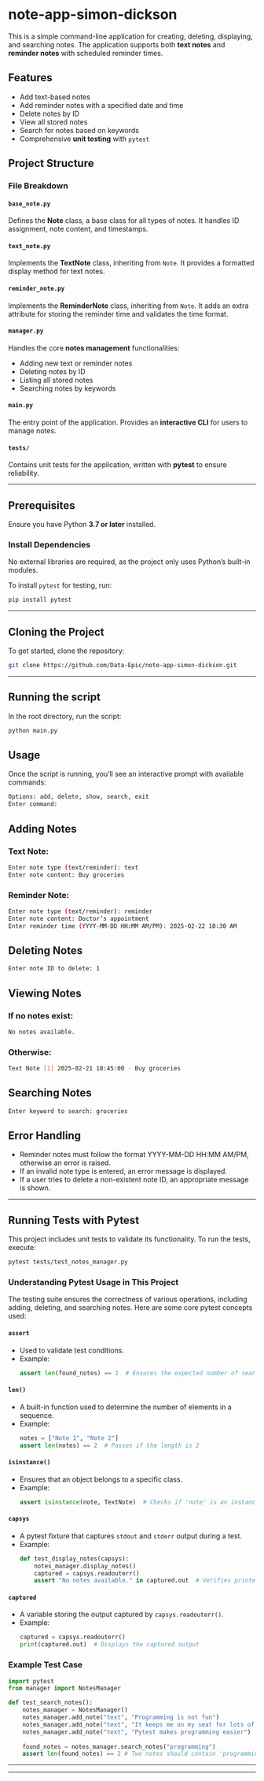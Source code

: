 # note-app-simon-dickson

This is a simple command-line application for creating, deleting, displaying, and searching notes. The application supports both **text notes** and **reminder notes** with scheduled reminder times.

## Features

- Add text-based notes
- Add reminder notes with a specified date and time
- Delete notes by ID
- View all stored notes
- Search for notes based on keywords
- Comprehensive **unit testing** with `pytest`

## Project Structure

### File Breakdown

#### `base_note.py`
Defines the **Note** class, a base class for all types of notes. It handles ID assignment, note content, and timestamps.

#### `text_note.py`
Implements the **TextNote** class, inheriting from `Note`. It provides a formatted display method for text notes.

#### `reminder_note.py`
Implements the **ReminderNote** class, inheriting from `Note`. It adds an extra attribute for storing the reminder time and validates the time format.

#### `manager.py`
Handles the core **notes management** functionalities:
- Adding new text or reminder notes
- Deleting notes by ID
- Listing all stored notes
- Searching notes by keywords

#### `main.py`
The entry point of the application. Provides an **interactive CLI** for users to manage notes.

#### `tests/`
Contains unit tests for the application, written with **pytest** to ensure reliability.

---

## Prerequisites

Ensure you have Python **3.7 or later** installed.

### Install Dependencies
No external libraries are required, as the project only uses Python’s built-in modules.

To install `pytest` for testing, run:
```bash
pip install pytest
```

---

## Cloning the Project

To get started, clone the repository:

```bash
git clone https://github.com/Data-Epic/note-app-simon-dickson.git
```
---
## Running the script

In the root directory, run the script:
```bash
python main.py
```

## Usage
Once the script is running, you’ll see an interactive prompt with available commands:
```bash
Options: add, delete, show, search, exit
Enter command:
```

## Adding Notes

### Text Note:
```bash
Enter note type (text/reminder): text
Enter note content: Buy groceries
```

### Reminder Note:
```bash
Enter note type (text/reminder): reminder
Enter note content: Doctor’s appointment
Enter reminder time (YYYY-MM-DD HH:MM AM/PM): 2025-02-22 10:30 AM
```

## Deleting Notes
```bash
Enter note ID to delete: 1
```

## Viewing Notes

### If no notes exist:
```bash
No notes available.
```
### Otherwise:
```bash
Text Note [1] 2025-02-21 18:45:00 - Buy groceries
```

## Searching Notes
```bash
Enter keyword to search: groceries
```
## Error Handling
- Reminder notes must follow the format YYYY-MM-DD HH:MM AM/PM, otherwise an error is raised.
- If an invalid note type is entered, an error message is displayed.
- If a user tries to delete a non-existent note ID, an appropriate message is shown.

---

## Running Tests with Pytest

This project includes unit tests to validate its functionality. To run the tests, execute:
```bash
pytest tests/test_notes_manager.py
```

### Understanding Pytest Usage in This Project

The testing suite ensures the correctness of various operations, including adding, deleting, and searching notes. Here are some core pytest concepts used:

#### `assert`
- Used to validate test conditions.
- Example:
  ```python
  assert len(found_notes) == 2  # Ensures the expected number of search results
  ```

#### `len()`
- A built-in function used to determine the number of elements in a sequence.
- Example:
  ```python
  notes = ["Note 1", "Note 2"]
  assert len(notes) == 2  # Passes if the length is 2
  ```

#### `isinstance()`
- Ensures that an object belongs to a specific class.
- Example:
  ```python
  assert isinstance(note, TextNote)  # Checks if 'note' is an instance of TextNote
  ```

#### `capsys`
- A pytest fixture that captures `stdout` and `stderr` output during a test.
- Example:
  ```python
  def test_display_notes(capsys):
      notes_manager.display_notes()
      captured = capsys.readouterr()
      assert "No notes available." in captured.out  # Verifies printed output
  ```

#### `captured`
- A variable storing the output captured by `capsys.readouterr()`.
- Example:
  ```python
  captured = capsys.readouterr()
  print(captured.out)  # Displays the captured output
  ```

### Example Test Case
```python
import pytest
from manager import NotesManager

def test_search_notes():
    notes_manager = NotesManager()
    notes_manager.add_note("text", "Programming is not fun")
    notes_manager.add_note("text", "It keeps me on my seat for lots of hours")
    notes_manager.add_note("text", "Pytest makes programming easier")
    
    found_notes = notes_manager.search_notes("programming")
    assert len(found_notes) == 2 # Two notes should contain 'programming'
```

---

---